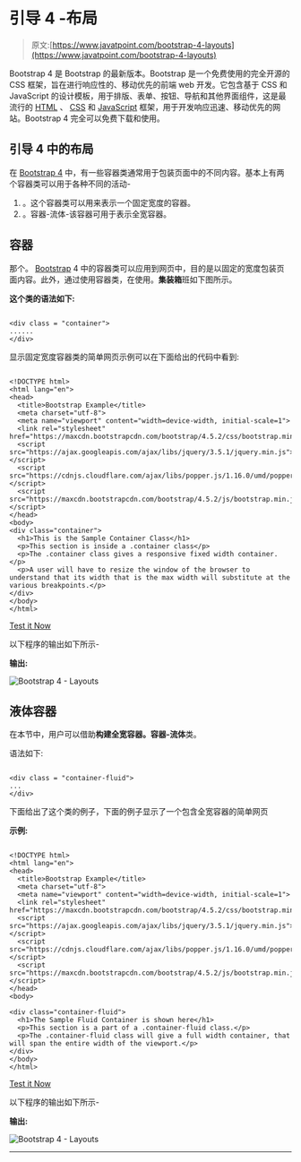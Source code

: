 # 引导 4 -布局

> 原文:[https://www.javatpoint.com/bootstrap-4-layouts](https://www.javatpoint.com/bootstrap-4-layouts)

Bootstrap 4 是 Bootstrap 的最新版本。Bootstrap 是一个免费使用的完全开源的 CSS 框架，旨在进行响应性的、移动优先的前端 web 开发。它包含基于 CSS 和 JavaScript 的设计模板，用于排版、表单、按钮、导航和其他界面组件，这是最流行的 [HTML](https://www.javatpoint.com/html-tutorial) 、 [CSS](https://www.javatpoint.com/css-tutorial) 和 [JavaScript](https://www.javatpoint.com/javascript-tutorial) 框架，用于开发响应迅速、移动优先的网站。Bootstrap 4 完全可以免费下载和使用。

## 引导 4 中的布局

在 [Bootstrap 4](bootstrap-4) 中，有一些容器类通常用于包装页面中的不同内容。基本上有两个容器类可以用于各种不同的活动-

1.  。这个容器类可以用来表示一个固定宽度的容器。
2.  。容器-流体-该容器可用于表示全宽容器。

## 容器

那个。 [Bootstrap](https://www.javatpoint.com/bootstrap-tutorial) 4 中的容器类可以应用到网页中，目的是以固定的宽度包装页面内容。此外，通过使用容器类，在使用。**集装箱**班如下图所示。

**这个类的语法如下:**

```

<div class = "container">   
......
</div>

```

显示固定宽度容器类的简单网页示例可以在下面给出的代码中看到:

```

<!DOCTYPE html>
<html lang="en">
<head>
  <title>Bootstrap Example</title>
  <meta charset="utf-8">
  <meta name="viewport" content="width=device-width, initial-scale=1">
  <link rel="stylesheet" href="https://maxcdn.bootstrapcdn.com/bootstrap/4.5.2/css/bootstrap.min.css">
  <script src="https://ajax.googleapis.com/ajax/libs/jquery/3.5.1/jquery.min.js"></script>
  <script src="https://cdnjs.cloudflare.com/ajax/libs/popper.js/1.16.0/umd/popper.min.js"></script>
  <script src="https://maxcdn.bootstrapcdn.com/bootstrap/4.5.2/js/bootstrap.min.js"></script>
</head>
<body>
<div class="container">
  <h1>This is the Sample Container Class</h1>
  <p>This section is inside a .container class</p> 
  <p>The .container class gives a responsive fixed width container.</p>
  <p>A user will have to resize the window of the browser to understand that its width that is the max width will substitute at the various breakpoints.</p>
</div>
</body>
</html>

```

[Test it Now](https://www.javatpoint.com/oprweb/test.jsp?filename=bootstrap-4-layouts1)

以下程序的输出如下所示-

**输出:**

![Bootstrap 4 - Layouts](../Images/836a048736a857fbbf35169f47205d1f.png)

## 液体容器

在本节中，用户可以借助**构建全宽容器。容器-流体**类。

语法如下:

```

<div class = "container-fluid"> 
...
</div>

```

下面给出了这个类的例子，下面的例子显示了一个包含全宽容器的简单网页

**示例:**

```

<!DOCTYPE html>
<html lang="en">
<head>
  <title>Bootstrap Example</title>
  <meta charset="utf-8">
  <meta name="viewport" content="width=device-width, initial-scale=1">
  <link rel="stylesheet" href="https://maxcdn.bootstrapcdn.com/bootstrap/4.5.2/css/bootstrap.min.css">
  <script src="https://ajax.googleapis.com/ajax/libs/jquery/3.5.1/jquery.min.js"></script>
  <script src="https://cdnjs.cloudflare.com/ajax/libs/popper.js/1.16.0/umd/popper.min.js"></script>
  <script src="https://maxcdn.bootstrapcdn.com/bootstrap/4.5.2/js/bootstrap.min.js"></script>
</head>
<body>

<div class="container-fluid">
  <h1>The Sample Fluid Container is shown here</h1>
  <p>This section is a part of a .container-fluid class.</p>
  <p>The .container-fluid class will give a full width container, that will span the entire width of the viewport.</p>           
</div> 
</body>
</html>

```

[Test it Now](https://www.javatpoint.com/oprweb/test.jsp?filename=bootstrap-4-layouts2)

以下程序的输出如下所示-

**输出:**

![Bootstrap 4 - Layouts](../Images/9a147f3a3c5383bb125639aa7b93e88d.png)

* * *